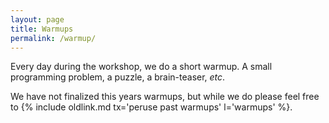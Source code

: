 ```yaml
---
layout: page
title: Warmups
permalink: /warmup/
---
```

Every day during the workshop, we do a short warmup.  A small programming problem, a puzzle, a brain-teaser, _etc_.

We have not finalized this years warmups, but while we do please feel free to {% include oldlink.md tx='peruse past warmups' l='warmups' %}.
